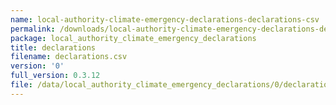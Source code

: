 ```yaml
---
name: local-authority-climate-emergency-declarations-declarations-csv
permalink: /downloads/local-authority-climate-emergency-declarations-declarations-csv/0
package: local_authority_climate_emergency_declarations
title: declarations
filename: declarations.csv
version: '0'
full_version: 0.3.12
file: /data/local_authority_climate_emergency_declarations/0/declarations.csv
---
```

